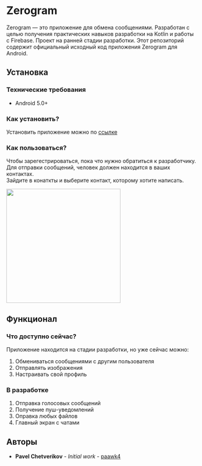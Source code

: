 # Zerogram

Zerogram — это приложение для обмена сообщениями. Разработан с целью получения практических навыков разработки на Kotlin и работы с Firebase. Проект на ранней стадии разработки. Этот репозиторий содержит официальный исходный код приложения Zerogram для Android. 

##

## Установка
### Технические требования

* Android 5.0+

### Как установить?

Установить приложение можно по [ссылке](https://disk.yandex.ru/d/t72KuxOMXyOQsA)

### Как пользоваться?
Чтобы зарегестрироваться, пока что нужно обратиться к разработчику.<br>
Для отправки сообщений, человек должен находится в ваших контактах.<br>
Зайдите в конаткты и выберите контакт, которому хотите написать.

<img src = "https://i.imgur.com/XWWaOpW.png" width = 300>


## Функционал
### Что доступно сейчас?
Приложение находится на стадии разработки, но уже сейчас можно:
1. Обмениваться сообщениями с другим пользователя
2. Отправлять изображения
3. Настраивать свой профиль

### В разработке
1. Отправка голосовых сообщений
2. Получение пуш-уведомлений
3. Оправка любых файлов
4. Главный экран с чатами
## Авторы

* **Pavel Chetverikov** - *Initial work* - [paawk4](https://github.com/paawk4)

